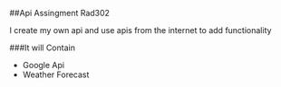 ##Api Assingment Rad302

I create my own api and use apis from the 
internet to add functionality

###It will Contain
* Google Api
* Weather Forecast